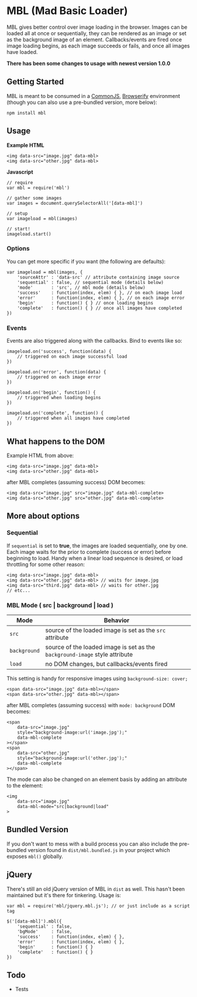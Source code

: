 # MBL (Mad Basic Loader)

MBL gives better control over image loading in the browser. Images can be loaded all at once or sequentially, they can be rendered as an image or set as the background image of an element. Callbacks/events are fired once image loading begins, as each image succeeds or fails, and once all images have loaded.

**There has been some changes to usage with newest version 1.0.0**

## Getting Started

MBL is meant to be consumed in a [CommonJS](http://www.commonjs.org/), [Browserify](http://browserify.org/) environment (though you can also use a pre-bundled version, more below):

	npm install mbl

## Usage

**Example HTML**

	<img data-src="image.jpg" data-mbl>
	<img data-src="other.jpg" data-mbl>

**Javascript**

	// require
	var mbl = require('mbl')

	// gather some images
	var images = document.querySelectorAll('[data-mbl]')

	// setup
	var imageload = mbl(images)

	// start!
	imageload.start()

### Options

You can get more specific if you want (the following are defaults):

	var imageload = mbl(images, {
		'sourceAttr' : 'data-src' // attribute containing image source
		'sequential' : false, // sequential mode (details below)
		'mode'       : 'src', // mbl mode (details below)
		'success'    : function(index, elem) { }, // on each image load
		'error'      : function(index, elem) { }, // on each image error
		'begin'      : function() { } // once loading begins
		'complete'   : function() { } // once all images have completed
	})

### Events

Events are also triggered along with the callbacks. Bind to events like so:

	imageload.on('success', function(data) {
		// triggered on each image successful load
	})

	imageload.on('error', function(data) {
		// triggered on each image error
	})

	imageload.on('begin', function() {
		// triggered when loading begins
	})

	imageload.on('complete', function() {
		// triggered when all images have completed
	})

## What happens to the DOM

Example HTML from above:

	<img data-src="image.jpg" data-mbl>
	<img data-src="other.jpg" data-mbl>

after MBL completes (assuming success) DOM becomes:

	<img data-src="image.jpg" src="image.jpg" data-mbl-complete>
	<img data-src="other.jpg" src="other.jpg" data-mbl-complete>

## More about options

### Sequential

If `sequential` is set to **true**, the images are loaded sequentially, one by one. Each image waits for the prior to complete (success or error) before beginning to load. Handy when a linear load sequence is desired, or load throttling for some other reason:

	<img data-src="image.jpg" data-mbl>
	<img data-src="other.jpg" data-mbl> // waits for image.jpg
	<img data-src="third.jpg" data-mbl> // waits for other.jpg
	// etc...

### MBL Mode ( src | background | load )

Mode | Behavior
--- | ---
`src` | source of the loaded image is set as the `src` attribute
`background` | source of the loaded image is set as the `background-image` style attribute
`load` | no DOM changes, but callbacks/events fired

This setting is handy for responsive images using `background-size: cover;`

	<span data-src="image.jpg" data-mbl></span>
	<span data-src="other.jpg" data-mbl></span>

after MBL completes (assuming success) with `mode: background` DOM becomes:

	<span
		data-src="image.jpg"
		style="background-image:url('image.jpg');"
		data-mbl-complete
	></span>
	<span
		data-src="other.jpg"
		style="background-image:url('other.jpg');"
		data-mbl-complete
	></span>

The mode can also be changed on an element basis by adding an attribute to the element:

	<img
		data-src="image.jpg"
		data-mbl-mode="src|background|load"
	>

## Bundled Version

If you don't want to mess with a build process you can also include the pre-bundled version found in `dist/mbl.bundled.js` in your project which exposes `mbl()` globally.

## jQuery

There's still an old jQuery version of MBL in `dist` as well. This hasn't been maintained but it's there for tinkering. Usage is:

	var mbl = require('mbl/jquery.mbl.js'); // or just include as a script tag

	$('[data-mbl]').mbl({
		'sequential' : false,
		'bgMode'     : false,
		'success'    : function(index, elem) { },
		'error'      : function(index, elem) { },
		'begin'      : function() { }
		'complete'   : function() { }
	})

## Todo

- Tests
